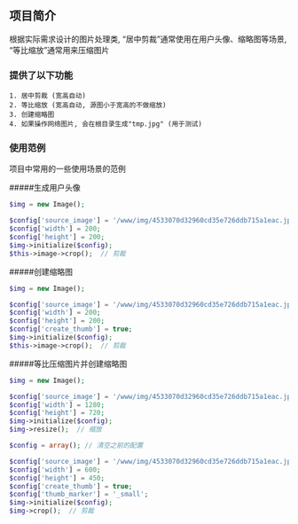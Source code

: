 ﻿## 项目简介

根据实际需求设计的图片处理类, “居中剪裁”通常使用在用户头像、缩略图等场景, “等比缩放”通常用来压缩图片

### 提供了以下功能

	1. 居中剪裁 (宽高自动)
	2. 等比缩放 (宽高自动, 源图小于宽高的不做缩放)
	3. 创建缩略图
	4. 如果操作网络图片, 会在根目录生成"tmp.jpg" (用于测试)

### 使用范例

项目中常用的一些使用场景的范例

#####生成用户头像

```php
$img = new Image();

$config['source_image'] = '/www/img/4533070d32960cd35e726ddb715a1eac.jpg';
$config['width'] = 200;
$config['height'] = 200;
$img->initialize($config);
$this->image->crop();  // 剪裁
```

#####创建缩略图

```php
$img = new Image();

$config['source_image'] = '/www/img/4533070d32960cd35e726ddb715a1eac.jpg';
$config['width'] = 200;
$config['height'] = 200;
$config['create_thumb'] = true;
$img->initialize($config);
$this->image->crop();  // 剪裁
```

#####等比压缩图片并创建缩略图

```php
$img = new Image();

$config['source_image'] = '/www/img/4533070d32960cd35e726ddb715a1eac.jpg';
$config['width'] = 1280;
$config['height'] = 720;
$img->initialize($config);
$img->resize();  // 缩放

$config = array(); // 清空之前的配置

$config['source_image'] = '/www/img/4533070d32960cd35e726ddb715a1eac.jpg';
$config['width'] = 600;
$config['height'] = 450;
$config['create_thumb'] = true;
$config['thumb_marker'] = '_small';
$img->initialize($config);
$img->crop();  // 剪裁
```
